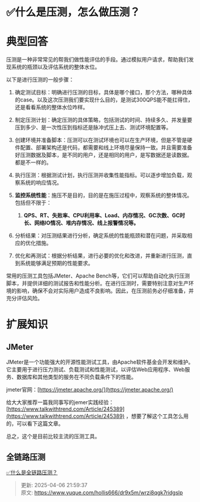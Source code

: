 # ✅什么是压测，怎么做压测？

# 典型回答


压测是一种非常常见的帮我们做性能评估的手段。通过模拟用户请求，帮助我们发现系统的瓶颈以及评估系统的整体水位。



以下是进行压测的一般步骤：



1. 确定测试目标：明确进行压测的目标，具体是哪个接口，那个方法，哪种具体的case。以及这次压测我们要实现什么目的，是测试300QPS能不能扛得住，还是看看系统的整体水位咋样。



2. 制定压测计划：确定压测的具体策略，包括测试的时间、持续多久、并发量要压到多少、是一次性压到指标还是脉冲式压上去、测试环境配置等。



3. 创建环境并准备脚本：压测可以在测试环境也可以在生产环境，但是不管是硬件配置、部署架构还是代码，都需要和线上环境尽量保持一致。并且需要准备好压测数据及脚本，是不同的用户，还是相同的用户，是写数据还是读数据。都是不一样的。



4. 执行压测：根据测试计划，执行压测并收集性能指标。可以逐步增加负载，观察系统的响应情况。



5. **监控系统性能**：施压不是目的，目的是在施压过程中，观察系统的整体情况。包括但不限于：
    1. **QPS、RT、失败率、CPU利用率、Load、内存情况、GC次数、GC时长、网络IO情况、堆内存情况、线上报警情况等。**



6. 分析结果：对压测结果进行分析，确定系统的性能瓶颈和潜在问题，并采取相应的优化措施。



7. 优化和再测试：根据分析结果，进行必要的优化和改进，并重新进行压测，直到系统能够满足预期的性能要求。



常用的压测工具包括JMeter、Apache Bench等，它们可以帮助自动化执行压测脚本，并提供详细的测试报告和性能分析。在进行压测时，需要特别注意对生产环境的影响，确保不会对实际用户造成不良影响。因此，在压测前务必仔细准备，并充分评估风险。



# 扩展知识


## JMeter


JMeter是一个功能强大的开源性能测试工具，由Apache软件基金会开发和维护。它主要用于进行压力测试、负载测试和性能测试，以评估Web应用程序、Web服务、数据库和其他类型的服务在不同负载条件下的性能。



jmeter官网：[https://jmeter.apache.org/](https://jmeter.apache.org/)



给大大家推荐一篇我同事写的jemer实践经验：[https://www.talkwithtrend.com/Article/245389](https://www.talkwithtrend.com/Article/245389)  ，想要了解这个工具怎么用的，可以看下这篇文章。



总之，这个是目前比较主流的压测工具。



## 全链路压测


[✅什么是全链路压测？](https://www.yuque.com/hollis666/dr9x5m/igx3g283upzhgpm4)



> 更新: 2025-04-06 21:59:37  
> 原文: <https://www.yuque.com/hollis666/dr9x5m/wrzi8qgk7ridgslp>